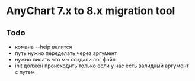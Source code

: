 # AnyChart 7.x to 8.x migration tool

## Todo
- комана --help валится
- путь нужно переделать через аргумент
- нужно писать что мы создали лог файл
- init должен происходить только если у нас есть валидный аргумент с путем